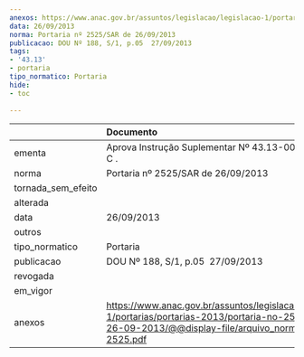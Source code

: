 ```yaml
---
anexos: https://www.anac.gov.br/assuntos/legislacao/legislacao-1/portarias/portarias-2013/portaria-no-2525-sar-de-26-09-2013/@@display-file/arquivo_norma/PA2013-2525.pdf
data: 26/09/2013
norma: Portaria nº 2525/SAR de 26/09/2013
publicacao: DOU Nº 188, S/1, p.05  27/09/2013
tags:
- '43.13'
- portaria
tipo_normatico: Portaria
hide: 
- toc 
 
---
```


|                    | Documento                                                                                                                                                         |
|:-------------------|:------------------------------------------------------------------------------------------------------------------------------------------------------------------|
| ementa             | Aprova Instrução Suplementar Nº 43.13-003 - Revisão C .                                                                                                           |
| norma              | Portaria nº 2525/SAR de 26/09/2013                                                                                                                                |
| tornada_sem_efeito |                                                                                                                                                                   |
| alterada           |                                                                                                                                                                   |
| data               | 26/09/2013                                                                                                                                                        |
| outros             |                                                                                                                                                                   |
| tipo_normatico     | Portaria                                                                                                                                                          |
| publicacao         | DOU Nº 188, S/1, p.05  27/09/2013                                                                                                                                 |
| revogada           |                                                                                                                                                                   |
| em_vigor           |                                                                                                                                                                   |
| anexos             | https://www.anac.gov.br/assuntos/legislacao/legislacao-1/portarias/portarias-2013/portaria-no-2525-sar-de-26-09-2013/@@display-file/arquivo_norma/PA2013-2525.pdf |